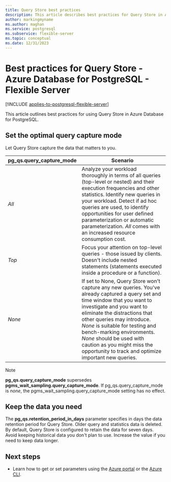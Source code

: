 ```yaml
---
title: Query Store best practices
description: This article describes best practices for Query Store in Azure Database for PostgreSQL - Flexible Server.
author: markingmyname
ms.author: maghan
ms.service: postgresql
ms.subservice: flexible-server
ms.topic: conceptual
ms.date: 12/31/2023
---
```


# Best practices for Query Store - Azure Database for PostgreSQL - Flexible Server

[!INCLUDE [applies-to-postgresql-flexible-server](../includes/applies-to-postgresql-flexible-server.md)]

This article outlines best practices for using Query Store in Azure Database for PostgreSQL.

## Set the optimal query capture mode

Let Query Store capture the data that matters to you. 

|**pg_qs.query_capture_mode** |	**Scenario**|
|---|---|
|_All_	| Analyze your workload thoroughly in terms of all queries (top-level or nested) and their execution frequencies and other statistics. Identify new queries in your workload. Detect if ad hoc queries are used, to identify opportunities for user defined parameterization or automatic parameterization. _All_ comes with an increased resource consumption cost. |
|_Top_ | Focus your attention on top-level queries - those issued by clients. Doesn't include nested statements (statements executed inside a procedure or a function). |
|_None_	|If set to None, Query Store won't capture any new queries. You've already captured a query set and time window that you want to investigate and you want to eliminate the distractions that other queries may introduce. _None_ is suitable for testing and bench-marking environments. _None_ should be used with caution as you might miss the opportunity to track and optimize important new queries. |


> [!NOTE] 
> **pg_qs.query_capture_mode** supersedes **pgms_wait_sampling.query_capture_mode**. If pg_qs.query_capture_mode is _none_, the pgms_wait_sampling.query_capture_mode setting has no effect. 


## Keep the data you need

The **pg_qs.retention_period_in_days** parameter specifies in days the data retention period for Query Store. Older query and statistics data is deleted. By default, Query Store is configured to retain the data for seven days. Avoid keeping historical data you don't plan to use. Increase the value if you need to keep data longer.


## Next steps

- Learn how to get or set parameters using the [Azure portal](howto-configure-server-parameters-using-portal.md) or the [Azure CLI](howto-configure-server-parameters-using-cli.md).
